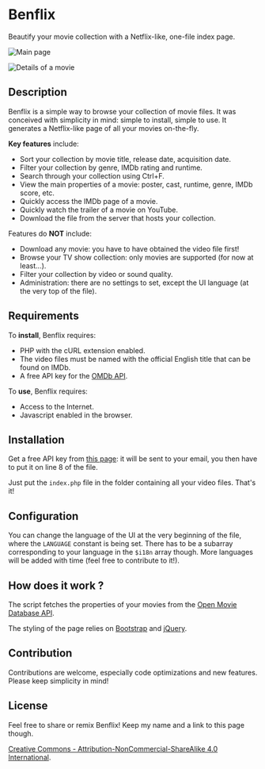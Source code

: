 Benflix
======

Beautify your movie collection with a Netflix-like, one-file index page.

![Main page](https://i.imgur.com/IrJKTRa.jpg)

![Details of a movie](https://i.imgur.com/oEVizwp.png)

Description
-----------

Benflix is a simple way to browse your collection of movie files. It was conceived with simplicity in mind: simple to install, simple to use. It generates a Netflix-like page of all your movies on-the-fly.

**Key features** include:
 - Sort your collection by movie title, release date, acquisition date.
 - Filter your collection by genre, IMDb rating and runtime.
 - Search through your collection using Ctrl+F.
 - View the main properties of a movie: poster, cast, runtime, genre, IMDb score, etc.
 - Quickly access the IMDb page of a movie.
 - Quickly watch the trailer of a movie on YouTube.
 - Download the file from the server that hosts your collection.

Features do **NOT** include:
 - Download any movie: you have to have obtained the video file first!
 - Browse your TV show collection: only movies are supported (for now at least...).
 - Filter your collection by video or sound quality.
 - Administration: there are no settings to set, except the UI language (at the very top of the file).

Requirements
---------------

To **install**, Benflix requires:
* PHP with the cURL extension enabled.
* The video files must be named with the official English title that can be found on IMDb.
* A free API key for the [OMDb API](http://www.omdbapi.com/).

To **use**, Benflix requires:
* Access to the Internet.
* Javascript enabled in the browser.

Installation
------------------

Get a free API key from [this page](http://www.omdbapi.com/apikey.aspx): it will be sent to your email, you then have to put it on line 8 of the file.

Just put the `index.php` file in the folder containing all your video files. That's it!

Configuration
------------------

You can change the language of the UI at the very beginning of the file, where the `LANGUAGE` constant is being set. There has to be a subarray corresponding to your language in the `$i18n` array though. More languages will be added with time (feel free to contribute to it!).

How does it work ?
------------------

The script fetches the properties of your movies from the [Open Movie Database API](http://www.omdbapi.com/).

The styling of the page relies on [Bootstrap](http://getbootstrap.com/) and [jQuery](https://jquery.com/).

Contribution
-------

Contributions are welcome, especially code optimizations and new features. Please keep simplicity in mind!

License
-------

Feel free to share or remix Benflix! Keep my name and a link to this page though.

[Creative Commons - Attribution-NonCommercial-ShareAlike 4.0 International](https://creativecommons.org/licenses/by-nc-sa/4.0/).